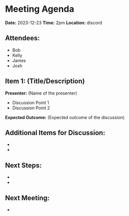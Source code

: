 # Meeting Agenda

**Date:**  2023-12-23
**Time:**   2pm
**Location:**   discord

## Attendees:   
- Bob
- Kelly
- James
- Josh

## Item 1: (Title/Description)

**Presenter:** (Name of the presenter)

- Discussion Point 1
- Discussion Point 2

**Expected Outcome:** (Expected outcome of the discussion)

## Additional Items for Discussion:

- 
- 

## Next Steps:

- 
- 

## Next Meeting:

- 
